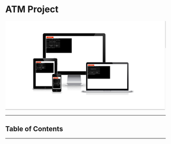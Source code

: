 # ATM Project

![Landing Page](readme-assets/atm-main-page.png)

--------------------------------------

## Table of Contents

--------------------------------------